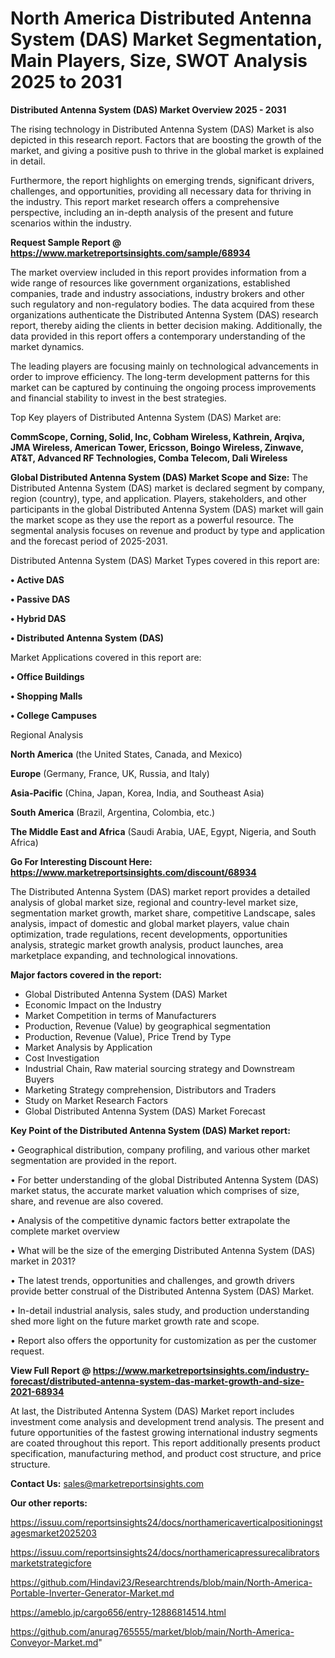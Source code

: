 # North America Distributed Antenna System (DAS) Market Segmentation, Main Players, Size, SWOT Analysis 2025 to 2031

<Strong> Distributed Antenna System (DAS) Market Overview 2025 - 2031</strong>

The rising technology in Distributed Antenna System (DAS) Market is also depicted in this research report. Factors that are boosting the growth of the market, and giving a positive push to thrive in the global market is explained in detail.

Furthermore, the report highlights on emerging trends, significant drivers, challenges, and opportunities, providing all necessary data for thriving in the industry. This report market research offers a comprehensive perspective, including an in-depth analysis of the present and future scenarios within the industry.

<strong>Request Sample Report @ <a href=https://www.marketreportsinsights.com/sample/68934>https://www.marketreportsinsights.com/sample/68934</a></strong>

The market overview included in this report provides information from a wide range of resources like government organizations, established companies, trade and industry associations, industry brokers and other such regulatory and non-regulatory bodies. The data acquired from these organizations authenticate the Distributed Antenna System (DAS) research report, thereby aiding the clients in better decision making. Additionally, the data provided in this report offers a contemporary understanding of the market dynamics.

The leading players are focusing mainly on technological advancements in order to improve efficiency. The long-term development patterns for this market can be captured by continuing the ongoing process improvements and financial stability to invest in the best strategies.

Top Key players of Distributed Antenna System (DAS) Market are:

<strong>CommScope, Corning, Solid, Inc, Cobham Wireless, Kathrein, Arqiva, JMA Wireless, American Tower, Ericsson, Boingo Wireless, Zinwave, AT&T, Advanced RF Technologies, Comba Telecom, Dali Wireless</strong>

<strong><b>Global Distributed Antenna System (DAS) Market Scope and Size:</b></strong>
The Distributed Antenna System (DAS) market is declared segment by company, region (country), type, and application. Players, stakeholders, and other participants in the global Distributed Antenna System (DAS) market will gain the market scope as they use the report as a powerful resource. The segmental analysis focuses on revenue and product by type and application and the forecast period of 2025-2031.

Distributed Antenna System (DAS) Market Types covered in this report are:

<strong>• Active DAS

• Passive DAS

• Hybrid DAS

• Distributed Antenna System (DAS)</strong>

Market Applications covered in this report are:

<strong>• Office Buildings

• Shopping Malls

• College Campuses</strong> 

Regional Analysis

<strong>North America</strong> (the United States, Canada, and Mexico)

<strong>Europe</strong> (Germany, France, UK, Russia, and Italy)

<strong>Asia-Pacific</strong> (China, Japan, Korea, India, and Southeast Asia)

<strong>South America</strong> (Brazil, Argentina, Colombia, etc.)

<strong>The Middle East and Africa</strong> (Saudi Arabia, UAE, Egypt, Nigeria, and South Africa)

<strong>Go For Interesting Discount Here: <a href=https://www.marketreportsinsights.com/discount/68934>https://www.marketreportsinsights.com/discount/68934</a></strong>

The Distributed Antenna System (DAS) market report provides a detailed analysis of global market size, regional and country-level market size, segmentation market growth, market share, competitive Landscape, sales analysis, impact of domestic and global market players, value chain optimization, trade regulations, recent developments, opportunities analysis, strategic market growth analysis, product launches, area marketplace expanding, and technological innovations.

<strong><b>Major factors covered in the report:</b></strong>
<ul>
  <li>Global Distributed Antenna System (DAS) Market </li>
  <li>Economic Impact on the Industry</li>
  <li>Market Competition in terms of Manufacturers</li>
  <li>Production, Revenue (Value) by geographical segmentation</li>
  <li>Production, Revenue (Value), Price Trend by Type</li>
  <li>Market Analysis by Application</li>
  <li>Cost Investigation</li>
  <li>Industrial Chain, Raw material sourcing strategy and Downstream Buyers</li>
  <li>Marketing Strategy comprehension, Distributors and Traders</li>
  <li>Study on Market Research Factors</li>
  <li>Global Distributed Antenna System (DAS) Market Forecast</li>
</ul>

<strong><b>Key Point of the Distributed Antenna System (DAS) Market report:</b></strong>

• Geographical distribution, company profiling, and various other market segmentation are provided in the report.

• For better understanding of the global Distributed Antenna System (DAS) market status, the accurate market valuation which comprises of size, share, and revenue are also covered.

• Analysis of the competitive dynamic factors better extrapolate the complete market overview

• What will be the size of the emerging Distributed Antenna System (DAS) market in 2031?

• The latest trends, opportunities and challenges, and growth drivers provide better construal of the Distributed Antenna System (DAS) Market.

• In-detail industrial analysis, sales study, and production understanding shed more light on the future market growth rate and scope.

• Report also offers the opportunity for customization as per the customer request.

<strong><b>View Full Report @ <a href=https://www.marketreportsinsights.com/industry-forecast/distributed-antenna-system-das-market-growth-and-size-2021-68934>https://www.marketreportsinsights.com/industry-forecast/distributed-antenna-system-das-market-growth-and-size-2021-68934</a></b></strong>


At last, the Distributed Antenna System (DAS) Market report includes investment come analysis and development trend analysis. The present and future opportunities of the fastest growing international industry segments are coated throughout this report. This report additionally presents product specification, manufacturing method, and product cost structure, and price structure.

<strong>Contact Us:</strong>
sales@marketreportsinsights.com

<strong>Our other reports:</strong>

<a href=https://issuu.com/reportsinsights24/docs/northamericaverticalpositioningstagesmarket2025203>https://issuu.com/reportsinsights24/docs/northamericaverticalpositioningstagesmarket2025203</a>

<a href=https://issuu.com/reportsinsights24/docs/northamericapressurecalibratorsmarketstrategicfore>https://issuu.com/reportsinsights24/docs/northamericapressurecalibratorsmarketstrategicfore</a>

<a href=https://github.com/Hindavi23/Researchtrends/blob/main/North-America-Portable-Inverter-Generator-Market.md>https://github.com/Hindavi23/Researchtrends/blob/main/North-America-Portable-Inverter-Generator-Market.md</a>

<a href=https://ameblo.jp/cargo656/entry-12886814514.html>https://ameblo.jp/cargo656/entry-12886814514.html</a>

<a href=https://github.com/anurag765555/market/blob/main/North-America-Conveyor-Market.md>https://github.com/anurag765555/market/blob/main/North-America-Conveyor-Market.md</a>"
